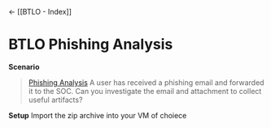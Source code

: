 <- [[BTLO - Index]]
# BTLO Phishing Analysis
**Scenario**
> [Phishing Analysis](https://blueteamlabs.online/home/challenge/16) 
A user has received a phishing email and forwarded it to the SOC. Can you investigate the email and attachment to collect useful artifacts?

**Setup**
Import the zip archive into your VM of choiece